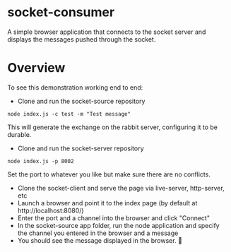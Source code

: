 # socket-consumer
A simple browser application that connects to the socket server and displays the messages pushed through the socket.

# Overview
To see this demonstration working end to end:

* Clone and run the socket-source repository
   
`node index.js -c test -m "Test message"`

This will generate the exchange on the rabbit server, configuring it to be durable.

* Clone and run the socket-server repository

`node index.js -p 8002`

Set the port to whatever you like but make sure there are no conflicts.

* Clone the socket-client and serve the page via live-server, http-server, etc
* Launch a browser and point it to the index page (by default at http://localhost:8080/)
* Enter the port and a channel into the browser and click "Connect"
* In the socket-source app folder, run the node application and specify the channel you entered in the browser and a message
* You should see the message displayed in the browser. :tada:
